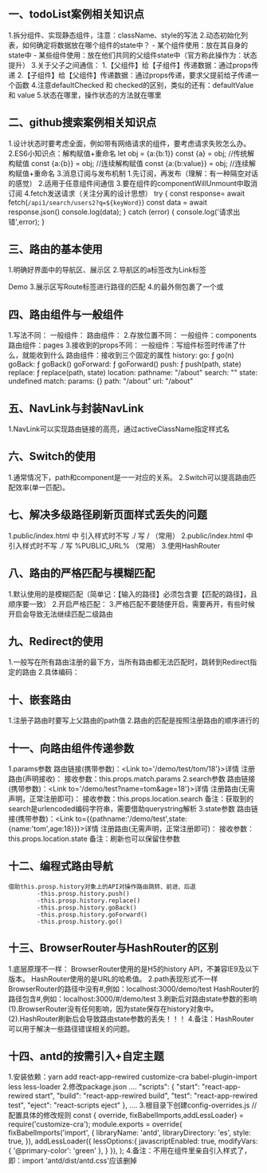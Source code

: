 ## 一、todoList案例相关知识点
1.拆分组件、实现静态组件，注意：className、style的写法
2.动态初始化列表，如何确定将数据放在哪个组件的state中？
	- 某个组件使用：放在其自身的state中
	- 某些组件使用：放在他们共同的父组件state中（官方称此操作为：状态提升）
3.关于父子之间通信：
1.【父组件】给【子组件】传递数据：通过props传递
2.【子组件】给【父组件】传递数据：通过props传递，要求父提前给子传递一个函数
4.注意defaultChecked 和 checked的区别，类似的还有：defaultValue 和 value
5.状态在哪里，操作状态的方法就在哪里

## 二、github搜索案例相关知识点
1.设计状态时要考虑全面，例如带有网络请求的组件，要考虑请求失败怎么办。
2.ES6小知识点：解构赋值+重命名
let obj = {a:{b:1}}
const {a} = obj; //传统解构赋值
const {a:{b}} = obj; //连续解构赋值
const {a:{b:value}} = obj; //连续解构赋值+重命名
3.消息订阅与发布机制
1.先订阅，再发布（理解：有一种隔空对话的感觉）
2.适用于任意组件间通信
3.要在组件的componentWillUnmount中取消订阅
4.fetch发送请求（关注分离的设计思想）
try {
const response= await fetch(`/api1/search/users2?q=${keyWord}`)
const data = await response.json()
console.log(data);
} catch (error) {
console.log('请求出错',error);
}


## 三、路由的基本使用
1.明确好界面中的导航区、展示区
2.导航区的a标签改为Link标签
<Link to="/xxxxx">Demo</Link>
3.展示区写Route标签进行路径的匹配
<Route path='/xxxx' component={Demo}/>
4.<App>的最外侧包裹了一个<BrowserRouter>或<HashRouter>

## 四、路由组件与一般组件
1.写法不同：
一般组件：<Demo/>
路由组件：<Route path="/demo" component={Demo}/>
2.存放位置不同：
一般组件：components
路由组件：pages
3.接收到的props不同：
一般组件：写组件标签时传递了什么，就能收到什么
路由组件：接收到三个固定的属性
history:
	go: ƒ go(n)
	goBack: ƒ goBack()
	goForward: ƒ goForward()
	push: ƒ push(path, state)
	replace: ƒ replace(path, state)
location:
	pathname: "/about"
	search: ""
	state: undefined
match:
	params: {}
	path: "/about"
	url: "/about"

## 五、NavLink与封装NavLink
1.NavLink可以实现路由链接的高亮，通过activeClassName指定样式名

## 六、Switch的使用
1.通常情况下，path和component是一一对应的关系。
2.Switch可以提高路由匹配效率(单一匹配)。

## 七、解决多级路径刷新页面样式丢失的问题
1.public/index.html 中 引入样式时不写 ./ 写 / （常用）
2.public/index.html 中 引入样式时不写 ./ 写 %PUBLIC_URL% （常用）
3.使用HashRouter

## 八、路由的严格匹配与模糊匹配
1.默认使用的是模糊匹配（简单记：【输入的路径】必须包含要【匹配的路径】，且顺序要一致）
2.开启严格匹配：<Route exact={true} path="/about" component={About}/>
3.严格匹配不要随便开启，需要再开，有些时候开启会导致无法继续匹配二级路由

## 九、Redirect的使用	
1.一般写在所有路由注册的最下方，当所有路由都无法匹配时，跳转到Redirect指定的路由
2.具体编码：
	<Switch>
		<Route path="/about" component={About}/>
		<Route path="/home" component={Home}/>
		<Redirect to="/about"/>
	</Switch>

## 十、嵌套路由
1.注册子路由时要写上父路由的path值
2.路由的匹配是按照注册路由的顺序进行的

## 十一、向路由组件传递参数
1.params参数
			路由链接(携带参数)：<Link to='/demo/test/tom/18'}>详情</Link>
			注册路由(声明接收)：<Route path="/demo/test/:name/:age" component={Test}/>
			接收参数：this.props.match.params
2.search参数
			路由链接(携带参数)：<Link to='/demo/test?name=tom&age=18'}>详情</Link>
			注册路由(无需声明，正常注册即可)：<Route path="/demo/test" component={Test}/>
			接收参数：this.props.location.search
			备注：获取到的search是urlencoded编码字符串，需要借助querystring解析
3.state参数
			路由链接(携带参数)：<Link to={{pathname:'/demo/test',state:{name:'tom',age:18}}}>详情</Link>
			注册路由(无需声明，正常注册即可)：<Route path="/demo/test" component={Test}/>
			接收参数：this.props.location.state
			备注：刷新也可以保留住参数



## 十二、编程式路由导航
	借助this.prosp.history对象上的API对操作路由跳转、前进、后退
			-this.prosp.history.push()
			-this.prosp.history.replace()
			-this.prosp.history.goBack()
			-this.prosp.history.goForward()
			-this.prosp.history.go()

## 十三、BrowserRouter与HashRouter的区别
1.底层原理不一样：
		BrowserRouter使用的是H5的history API，不兼容IE9及以下版本。
		HashRouter使用的是URL的哈希值。
2.path表现形式不一样
		BrowserRouter的路径中没有#,例如：localhost:3000/demo/test
		HashRouter的路径包含#,例如：localhost:3000/#/demo/test
3.刷新后对路由state参数的影响
		(1).BrowserRouter没有任何影响，因为state保存在history对象中。
		(2).HashRouter刷新后会导致路由state参数的丢失！！！
4.备注：HashRouter可以用于解决一些路径错误相关的问题。

## 十四、antd的按需引入+自定主题
1.安装依赖：yarn add react-app-rewired customize-cra babel-plugin-import less less-loader
2.修改package.json
	....
		"scripts": {
			"start": "react-app-rewired start",
			"build": "react-app-rewired build",
			"test": "react-app-rewired test",
			"eject": "react-scripts eject"
		},
	....
3.根目录下创建config-overrides.js
	//配置具体的修改规则
	const { override, fixBabelImports,addLessLoader} = require('customize-cra');
	module.exports = override(
		fixBabelImports('import', {
			libraryName: 'antd',
			libraryDirectory: 'es',
			style: true,
		}),
		addLessLoader({
			lessOptions:{
				javascriptEnabled: true,
				modifyVars: { '@primary-color': 'green' },
			}
		}),
	);
4.备注：不用在组件里亲自引入样式了，即：import 'antd/dist/antd.css'应该删掉
